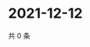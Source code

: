 # 2021-12-12

共 0 条

<!-- BEGIN WEIBO -->
<!-- 最后更新时间 Sun Dec 12 2021 10:02:14 GMT+0800 (China Standard Time) -->

<!-- END WEIBO -->
